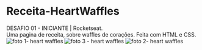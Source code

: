 # Receita-HeartWaffles
DESAFIO 01 - INICIANTE | Rocketseat. <br>
Uma pagina de receita, sobre waffles de corações. Feita com HTML e CSS.
![foto 1- heart waffles](https://user-images.githubusercontent.com/80775242/197083614-e5ca5896-3cfb-45ac-8bb2-d78fa17929d1.png)
![foto 3 - heart waffles](https://user-images.githubusercontent.com/80775242/197083660-5ec365c8-a005-4ce3-9909-5586457c4de0.png)
![foto 2- heart waffles](https://user-images.githubusercontent.com/80775242/197083732-ea281217-c715-4dc6-bea6-f86d5015e1d3.png)
